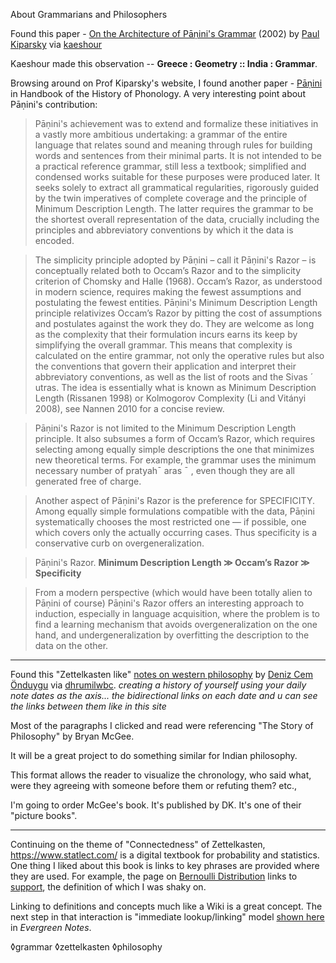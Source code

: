 About Grammarians and Philosophers

Found this paper - [On the Architecture of Pāṇini's Grammar](https://web.stanford.edu/~kiparsky/Papers/hyderabad.pdf) (2002) by [Paul Kiparsky](https://web.stanford.edu/~kiparsky/) via [kaeshour](https://twitter.com/kaeshour/status/1261266973343784960)

Kaeshour made this observation --  **Greece : Geometry :: India : Grammar**.

Browsing around on Prof Kiparsky's website, I found another paper - [Pāṇini](https://web.stanford.edu/~kiparsky/Papers/panini_hist_of_phon_handbook.pdf) in Handbook of the History of Phonology. A very interesting point about Pāṇini's contribution:

<a name="paninirazor"></a>

> Pāṇini's achievement was to extend and formalize these initiatives in a vastly more ambitious undertaking: a grammar of the entire language that relates sound and meaning through rules for building words
and sentences from their minimal parts. It is not intended to be a practical reference grammar, still less a textbook; simplified and condensed works suitable for these purposes were produced later. It seeks solely
to extract all grammatical regularities, rigorously guided by the twin imperatives of complete coverage and
the principle of Minimum Description Length. The latter requires the grammar to be the shortest overall
representation of the data, crucially including the principles and abbreviatory conventions by which it the
data is encoded.

> The simplicity principle adopted by Pāṇini – call it Pāṇini's Razor – is conceptually related both to Occam’s
Razor and to the simplicity criterion of Chomsky and Halle (1968). Occam’s Razor, as understood in modern science, requires making the fewest assumptions and postulating the fewest entities. Pāṇini's Minimum
Description Length principle relativizes Occam’s Razor by pitting the cost of assumptions and postulates
against the work they do. They are welcome as long as the complexity that their formulation incurs earns its
keep by simplifying the overall grammar. This means that complexity is calculated on the entire grammar,
not only the operative rules but also the conventions that govern their application and interpret their abbreviatory conventions, as well as the list of roots and the Sivas ´ utras. The idea is essentially what is known as Minimum Description Length (Rissanen 1998) or Kolmogorov Complexity (Li and Vitányi 2008), see
Nannen 2010 for a concise review.

> Pāṇini's Razor is not limited to the Minimum Description Length principle. It also subsumes a form
of Occam’s Razor, which requires selecting among equally simple descriptions the one that minimizes new
theoretical terms. For example, the grammar uses the minimum necessary number of pratyah¯ aras ¯ , even
though they are all generated free of charge.

> Another aspect of Pāṇini's Razor is the preference for SPECIFICITY. Among equally simple formulations
compatible with the data, Pāṇini systematically chooses the most restricted one — if possible, one which
covers only the actually occurring cases. Thus specificity is a conservative curb on overgeneralization.

> Pāṇini's Razor.  **Minimum Description Length ≫ Occam’s Razor ≫ Specificity**

> From a modern perspective (which would have been totally alien to Pāṇini of course) Pāṇini's Razor offers
an interesting approach to induction, especially in language acquisition, where the problem is to find a
learning mechanism that avoids overgeneralization on the one hand, and undergeneralization by overfitting
the description to the data on the other.

---

Found this "Zettelkasten like" [notes on western philosophy](https://www.denizcemonduygu.com/philo/browse/) by [Deniz Cem Önduygu](https://twitter.com/denizcemonduygu) via [dhrumilwbc](https://twitter.com/dhrumilwbc/status/1261080204908171265). *creating a history of yourself using your daily note dates as the axis... the bidirectional links on each date and u can see the links between them like in this site*

Most of the paragraphs I clicked and read were referencing "The Story of Philosophy" by Bryan McGee.

It will be a great project to do something similar for Indian philosophy. 

This format allows the reader to visualize the chronology, who said what, were they agreeing with someone before them or refuting them? etc.,

I'm going to order McGee's book. It's published by DK. It's one of their "picture books".

---

Continuing on the theme of "Connectedness" of Zettelkasten, <https://www.statlect.com/> is a digital textbook for probability and statistics. One thing I liked about this book is links to key phrases are provided where they are used. For example, the page on  [Bernoulli Distribution](https://www.statlect.com/probability-distributions/Bernoulli-distribution) links to [support](https://www.statlect.com/glossary/support-of-a-random-variable), the definition of which I was shaky on. 

Linking to definitions and concepts much like a Wiki is a great concept. The next step in that interaction is "immediate lookup/linking" model [shown here](https://notes.andymatuschak.org/About_these_notes) in *Evergreen Notes*.

◊grammar ◊zettelkasten ◊philosophy